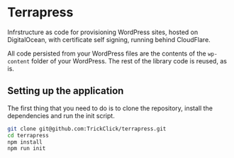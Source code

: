 # Terrapress

Infrstructure as code for provisioning WordPress sites,
hosted on DigitalOcean, with certificate self signing,
running behind CloudFlare.

All code persisted from your WordPress files are the contents
of the `wp-content` folder of your WordPress. The rest of
the library code is reused, as is.

## Setting up the application
The first thing that you need to do is to clone the repository,
install the dependencies and run the init script.

```sh
git clone git@github.com:TrickClick/terrapress.git
cd terrapress
npm install
npm run init
```